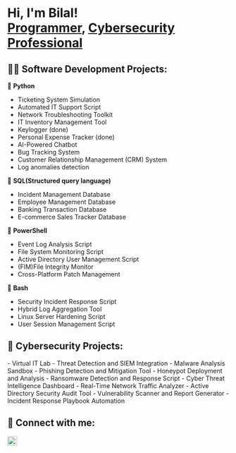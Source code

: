 <h1>Hi, I'm Bilal! <br/><a href="https://github.com/BilalDumu">Programmer</a>, <a href="https://github.com/BilalDumu/">Cybersecurity Professional </a></h1>

<h2>👨‍💻 Software Development Projects:</h2>

🖤 <b>Python</b>
  - Ticketing System Simulation
  - Automated IT Support Script
  - Network Troubleshooting Toolkit
  - IT Inventory Management Tool
  - Keylogger (done)
  - Personal Expense Tracker (done)
  - AI-Powered Chatbot
  - Bug Tracking System
  - Customer Relationship Management (CRM) System
  - Log anomalies detection
    
🖤 <b>SQL(Structured query language)</b>
  - Incident Management Database
  - Employee Management Database
  - Banking Transaction Database
  - E-commerce Sales Tracker Database

🖤 <b>PowerShell</b>
  - Event Log Analysis Script
  - File System Monitoring Script
  - Active Directory User Management Script
  - (FIM)File Integrity Monitor
  - Cross-Platform Patch Management
    
🖤 <b>Bash</b>
  - Security Incident Response Script
  - Hybrid Log Aggregation Tool
  - Linux Server Hardening Script
  - User Session Management Script
 
<h2>👾 Cybersecurity Projects:</h2>
  - Virtual IT Lab
  - Threat Detection and SIEM Integration
  - Malware Analysis Sandbox
  - Phishing Detection and Mitigation Tool
  - Honeypot Deployment and Analysis
  - Ransomware Detection and Response Script
  - Cyber Threat Intelligence Dashboard
  - Real-Time Network Traffic Analyzer
  - Active Directory Security Audit Tool
  - Vulnerability Scanner and Report Generator
  - Incident Response Playbook Automation

<h2> 🤳 Connect with me:</h2>

[<img align="left" alt="bilalmxz3 | Instagram" width="22px" src="https://cdn.jsdelivr.net/npm/simple-icons@v3/icons/instagram.svg" />][instagram]

[instagram]: https://www.instagram.com/bilalmxz3/
